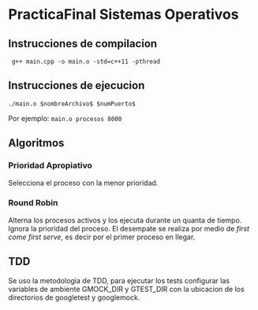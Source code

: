 # PracticaFinal Sistemas Operativos

## Instrucciones de compilacion
`` g++ main.cpp -o main.o -std=c++11 -pthread``

## Instrucciones de ejecucion
``./main.o $nombreArchivo$ $numPuerto$``

Por ejemplo: ``main.o procesos 8000``


## Algoritmos

### Prioridad Apropiativo
Selecciona el proceso con la menor prioridad.

### Round Robin
Alterna los procesos activos y los ejecuta durante un quanta de tiempo. Ignora
la prioridad del proceso. El desempate se realiza por medio de _first come first
serve_, es decir por el primer proceso en llegar.

## TDD
Se uso la metodologia de TDD, para ejecutar los tests configurar las variables
de ambiente GMOCK_DIR y GTEST_DIR con la ubicacion de los directorios de
googletest y googlemock.
